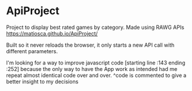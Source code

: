 # ApiProject
Project to display best rated games by category. Made using RAWG APIs https://matiosca.github.io/ApiProject/

Built so it never reloads the browser, it only starts a new API call with different parameters.

I'm looking for a way to improve javascript code [starting line :143 ending :252] because the only way to have the App work as intended
had me repeat almost identical code over and over.
^code is commented to give a better insight to my decisions
